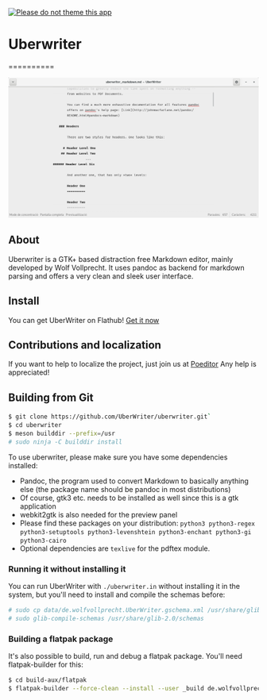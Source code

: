 [![Please do not theme this app](https://stopthemingmy.app/badge.svg)](https://stopthemingmy.app)

# Uberwriter
==========

![](screenshots/main.png)

## About

Uberwriter is a GTK+ based distraction free Markdown editor, mainly developed by Wolf Vollprecht. It uses pandoc as backend for markdown parsing and offers a very clean and sleek user interface.

## Install

You can get UberWriter on Flathub!
[Get it now](https://flathub.org/apps/details/de.wolfvollprecht.UberWriter)

## Contributions and localization

If you want to help to localize the project, just join us at [Poeditor](https://poeditor.com/join/project/gxVzFyXb2x)
Any help is appreciated!

## Building from Git

```bash
$ git clone https://github.com/UberWriter/uberwriter.git`
$ cd uberwriter
$ meson builddir --prefix=/usr
# sudo ninja -C builddir install
```

To use uberwriter, please make sure you have some dependencies installed:

- Pandoc, the program used to convert Markdown to basically anything else (the package name should be pandoc in most distributions)
- Of course, gtk3 etc. needs to be installed as well since this is a gtk application
- webkit2gtk is also needed for the preview panel
- Please find these packages on your distribution: `python3 python3-regex python3-setuptools python3-levenshtein python3-enchant python3-gi python3-cairo`
- Optional dependencies are `texlive` for the pdftex module.

### Running it without installing it

You can run UberWriter with `./uberwriter.in` without installing it in the system,
but you'll need to install and compile the schemas before:

```bash
# sudo cp data/de.wolfvollprecht.UberWriter.gschema.xml /usr/share/glib-2.0/schemas/de.wolfvollprecht.UberWriter.gschema.xml
# sudo glib-compile-schemas /usr/share/glib-2.0/schemas
```

### Building a flatpak package

It's also possible to build, run and debug a flatpak package. You'll need flatpak-builder for this:

```bash
$ cd build-aux/flatpak
$ flatpak-builder --force-clean --install --user _build de.wolfvollprecht.UberWriter.json
```
